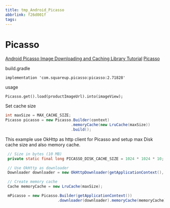 ```yaml
---
title: tmp_Android_Picasso
abbrlink: f26d001f
tags:
---
```

Picasso
===
[Android Picasso Image Downloading and Caching Library Tutorial](http://www.zoftino.com/android-picasso-image-downloading-and-caching-library-tutorial)
[Picasso](http://square.github.io/picasso/)

build.gradle

    implementation 'com.squareup.picasso:picasso:2.71828'

usage

    Picasso.get().load(productImageUrl).into(imageView);
    


Set cache size

```java
int maxSize = MAX_CACHE_SIZE;
Picasso picasso = new Picasso.Builder(context)
                             .memoryCache(new LruCache(maxSize))
                             .build();
```

This example use OkHttp as http client for Picasso and setup max Disk cache size and also memory cache.

```java
 // Size in bytes (10 MB)
 private static final long PICASSO_DISK_CACHE_SIZE = 1024 * 1024 * 10;

 // Use OkHttp as downloader
 Downloader downloader = new OkHttpDownloader(getApplicationContext(), PICASSO_DISK_CACHE_SIZE);

 // Create memory cache
 Cache memoryCache = new LruCache(maxSize);

 mPicasso = new Picasso.Builder(getApplicationContext())
                       .downloader(downloader).memoryCache(memoryCache).build();
```